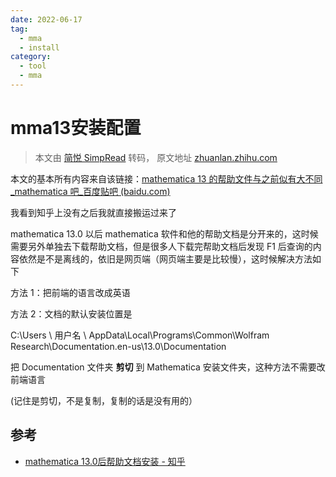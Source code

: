 ```yaml
---
date: 2022-06-17
tag:
  - mma
  - install
category:
  - tool
  - mma
---
```


# mma13安装配置

> 本文由 [简悦 SimpRead](http://ksria.com/simpread/) 转码， 原文地址 [zhuanlan.zhihu.com](https://zhuanlan.zhihu.com/p/475924203)

本文的基本所有内容来自该链接：[mathematica 13 的帮助文件与之前似有大不同_mathematica 吧_百度贴吧 (baidu.com)](https://link.zhihu.com/?target=https%3A//tieba.baidu.com/p/7675083708)

我看到知乎上没有之后我就直接搬运过来了

mathematica 13.0 以后 mathematica 软件和他的帮助文档是分开来的，这时候需要另外单独去下载帮助文档，但是很多人下载完帮助文档后发现 F1 后查询的内容依然是不是离线的，依旧是网页端（网页端主要是比较慢），这时候解决方法如下

方法 1：把前端的语言改成英语

方法 2：文档的默认安装位置是

C:\Users \ 用户名 \ AppData\Local\Programs\Common\Wolfram Research\Documentation.en-us\13.0\Documentation

把 Documentation 文件夹 **剪切** 到 Mathematica 安装文件夹，这种方法不需要改前端语言

(记住是剪切，不是复制，复制的话是没有用的）

## 参考

- [mathematica 13.0后帮助文档安装 - 知乎](https://zhuanlan.zhihu.com/p/475924203)
